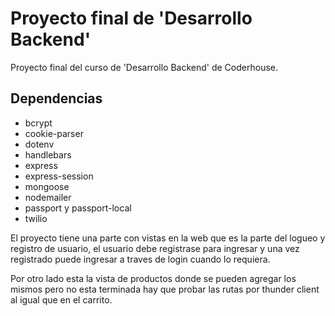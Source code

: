 # Proyecto final de 'Desarrollo Backend'
Proyecto final del curso de 'Desarrollo Backend' de Coderhouse. 

## Dependencias

- bcrypt
- cookie-parser
- dotenv
- handlebars
- express
- express-session
- mongoose
- nodemailer
- passport y passport-local
- twilio

El proyecto tiene una parte con vistas en la web que es la parte del logueo y registro de usuario, el usuario debe registrase para ingresar
y una vez registrado puede ingresar a traves de login cuando lo requiera.

Por otro lado esta la vista de productos donde se pueden agregar los mismos pero no esta terminada hay que probar las rutas por thunder client al igual
que en el carrito.
